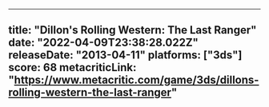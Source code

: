 
---
title: "Dillon's Rolling Western: The Last Ranger"
date: "2022-04-09T23:38:28.022Z"
releaseDate: "2013-04-11"
platforms: ["3ds"]
score: 68
metacriticLink: "https://www.metacritic.com/game/3ds/dillons-rolling-western-the-last-ranger"
---
